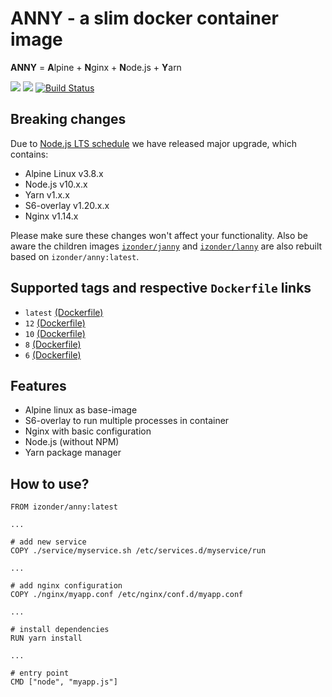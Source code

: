 # ANNY - a slim docker container image

**ANNY** = **A**lpine + **N**ginx + **N**ode.js + **Y**arn

[![](https://images.microbadger.com/badges/version/izonder/anny.svg)](https://microbadger.com/images/izonder/anny "Get your own version badge on microbadger.com")
[![](https://images.microbadger.com/badges/image/izonder/anny.svg)](https://microbadger.com/images/izonder/anny "Get your own image badge on microbadger.com")
[![Build Status](https://travis-ci.org/izonder/anny.svg?branch=master)](https://travis-ci.org/izonder/anny)

## Breaking changes

Due to [Node.js LTS schedule](https://github.com/nodejs/Release) we have released major upgrade, which contains:
- Alpine Linux v3.8.x
- Node.js v10.x.x
- Yarn v1.x.x
- S6-overlay v1.20.x.x
- Nginx v1.14.x

Please make sure these changes won't affect your functionality. Also be aware the children images [`izonder/janny`](https://hub.docker.com/r/izonder/janny/) and  [`izonder/lanny`](https://hub.docker.com/r/izonder/lanny/) are also rebuilt based on `izonder/anny:latest`.  

## Supported tags and respective `Dockerfile` links
- `latest` [(Dockerfile)](https://github.com/izonder/anny/blob/master/Dockerfile)
- `12` [(Dockerfile)](https://github.com/izonder/anny/blob/nodejs-12/Dockerfile)
- `10` [(Dockerfile)](https://github.com/izonder/anny/blob/nodejs-10/Dockerfile)
- `8` [(Dockerfile)](https://github.com/izonder/anny/blob/nodejs-8/Dockerfile)
- `6` [(Dockerfile)](https://github.com/izonder/anny/blob/nodejs-6/Dockerfile)

## Features

- Alpine linux as base-image
- S6-overlay to run multiple processes in container
- Nginx with basic configuration
- Node.js (without NPM)
- Yarn package manager

## How to use?

```
FROM izonder/anny:latest

...

# add new service
COPY ./service/myservice.sh /etc/services.d/myservice/run

...

# add nginx configuration
COPY ./nginx/myapp.conf /etc/nginx/conf.d/myapp.conf

...

# install dependencies
RUN yarn install

...

# entry point
CMD ["node", "myapp.js"]
```
